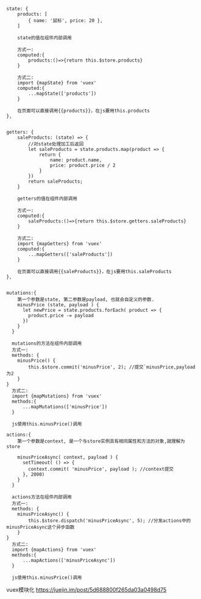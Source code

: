     state: {
        products: [
            { name: '鼠标', price: 20 },
        ]

        state的值在组件内部调用

        方式一:
        computed:{
            products:()=>{return this.$store.products}
        }

        方式二:
        import {mapState} from 'vuex'
        computed:{
            ...mapState(['products'])
        }
        
        在页面可以直接调用{{products}}，在js要用this.products
    },


    getters: {
        saleProducts: (state) => {
            //对state处理加工后返回
            let saleProducts = state.products.map(product => {
                return {
                    name: product.name,
                    price: product.price / 2
                }
            })
            return saleProducts;
        }

        getters的值在组件内部调用
        
        方式一:
        computed:{
            saleProducts:()=>{return this.$store.getters.saleProducts}
        }

        方式二:
        import {mapGetters} from 'vuex'
        computed:{
            ...mapGetters(['saleProducts'])
        }

        在页面可以直接调用{{saleProducts}}，在js要用this.saleProducts
    },


    mutations:{ 
        第一个参数是state, 第二参数是payload, 也就会自定义的参数.
        minusPrice (state, payload ) {
          let newPrice = state.products.forEach( product => {
            product.price -= payload
          })
        }
      }

      mutations的方法在组件内部调用
      方式一:
      methods: {
        minusPrice() {
            this.$store.commit('minusPrice', 2); //提交`minusPrice,payload为2
        }
    }
      方式二:
      import {mapMutations} from 'vuex'
      methods:{
          ...mapMutations(['minusPrice'])
      }

      js使用this.minusPrice()调用

    actions:{ 
        第一个参数是context, 是一个与store实例具有相同属性和方法的对象,就理解为store

        minusPriceAsync( context, payload ) {
          setTimeout( () => {
            context.commit( 'minusPrice', payload ); //context提交
          }, 2000)
        }
      }

      actions方法在组件内部调用
      方式一:
      methods: {
        minusPriceAsync() {
            this.$store.dispatch('minusPriceAsync', 5); //分发actions中的minusPriceAsync这个异步函数
        }
    }
      方式二:
      import {mapActions} from 'vuex'
      methods:{
          ...mapActions(['minusPriceAsync'])
      }

      js使用this.minusPrice()调用

vuex模块化 https://juejin.im/post/5d688800f265da03a0498d75